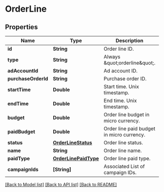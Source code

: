 # OrderLine

## Properties
Name | Type | Description | Notes
------------ | ------------- | ------------- | -------------
**id** | **String** | Order line ID. | [optional] 
**type** | **String** | Always \&quot;orderline\&quot;. | [optional] 
**adAccountId** | **String** | Ad account ID. | [optional] 
**purchaseOrderId** | **String** | Purchase order ID. | [optional] 
**startTime** | **Double** | Start time. Unix timestamp. | [optional] 
**endTime** | **Double** | End time. Unix timestamp. | [optional] 
**budget** | **Double** | Order line budget in micro currency. | [optional] 
**paidBudget** | **Double** | Order line paid budget in micro currency. | [optional] 
**status** | [**OrderLineStatus**](OrderLineStatus.md) | Order line status. | [optional] 
**name** | **String** | Order line name. | [optional] 
**paidType** | [**OrderLinePaidType**](OrderLinePaidType.md) | Order line paid type. | [optional] 
**campaignIds** | **[String]** | Associated List of campaign IDs. | 

[[Back to Model list]](../README.md#documentation-for-models) [[Back to API list]](../README.md#documentation-for-api-endpoints) [[Back to README]](../README.md)


